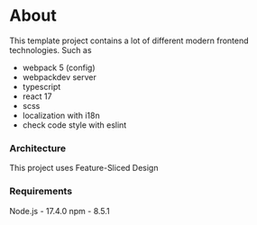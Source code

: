 # About 
This template project contains a lot of different modern frontend technologies. 
Such as 
- webpack 5 (config)
- webpackdev server
- typescript
- react 17 
- scss 
- localization with i18n
- check code style with eslint

### Architecture 
This project uses Feature-Sliced Design 

### Requirements
Node.js - 17.4.0
npm  - 8.5.1
